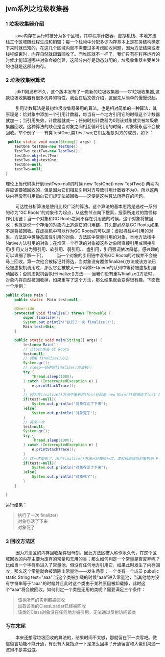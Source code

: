 ## jvm系列之垃圾收集器
### 1 垃圾收集器介绍
&emsp; &emsp;java内存在运行时被分为多个区域，其中程序计数器、虚拟机栈、本地方法栈三个区域随线程生成和销毁；每一个栈帧中分配多少内存基本上是在类结构确定下来时就已知的，在这几个区域内就不需要过多考虑回收问题，因为方法结束或者线程结束时，内存自然就跟着回收了。而堆区就不一样了，我们只有在程序运行的时候才能知道哪些对象会被创建，这部分内存是动态分配的，垃圾收集器主要关注的也就是这部分内存。

### 2 垃圾收集器算法
&emsp; &emsp;jdk11刚发布不久，这个版本发布了一款新的垃圾收集器——G1垃圾收集器,这款垃圾收集器有很多优异的特性，我会在后文做介绍，这里先从简单的慢慢说起。

&emsp; &emsp;引用计数算法是最初垃圾收集器采用的算法，也是相对简单的一种算法，其原理是：给对象中添加一个引用计数器，每当有一个地方引用它的时候这个计数器就加一；当引用失效，计数器就减一；任何时刻计数器为0则该对象就会被垃圾收集器回收。这种算法的缺点是当对象之间相互循环引用的时候，对象将永远不会被回收。举个例子——有类TestOne,类TestTwo;它们互相是对方的成员，如下：
```java
 public static void main(String[] args) {
    TestOne testOne=new TestOne();
    TestTwo testTwo=new TestTwo();
    testOne.obj=testTwo;
    testTwo.obj=testOne;
    testOne=null;
    testTwo=null;
}

```
理论上当代码执行到testTwo=null的时候 new TestOne() new TestTwo() 两块内存应该要被回收的，但是因为它们相互引用对方导致引用计数器不为0，所以这两块内存没有引用指向它们却无法被回收——这便是这种算法所存在的问题。

&emsp; &emsp;可达性分析算法是使用比较广泛的算法。这个算法的基本思路是通过一系列的称为“GC Roots”的对象作为起点，从这些节点向下搜索，搜索所走过的路径称作引用链；当一个对象和GC Roots之间不存在引用链的时候，这个对象将被回收；也就是说一个存活的对象向上追溯它的引用链，其头部必然是GC Roots,如果不是将被回收。在虚拟机中可以作为GC Roots的可以是：虚拟机栈中引用的对象、方法区中类静态属性引用的对象、方法区中常量引用的对象，本地方法栈中Native方法引用的对象；在堆区一个存活的对象被这些对象所直接引用或间接引用(引用又分为强引用、软引用、弱引用、、虚引用，引用强调依次降低，感兴趣的可以详细了解一下)。
&emsp; &emsp;当一个对象的引用链中没有GC Roots的时候并不会被马上回收，第一次他会被标记并筛选，当对象没有覆盖finalize()方法或该方法已经被虚拟机调用过，那么它会被放入一个叫做F-Queue的队列中等待被虚拟机自动回收；否则虚拟机会执行finalize()方法——当我们没有重写finalize()方法时，对象内存自然被回收掉，如果重写了这个方法，那么结果就会变得很有趣，下面做一个示例：
```java
public class Main {
    public static  Main test=null;

    @Override
    protected void finalize() throws Throwable {
        super.finalize();
        System.out.println("执行了一次 finalize()");
        Main.test=this;
    }

    public static void main(String[] args) {
        test=new Main();
        // 让test失去 GC RootS
        test=null;
        // 调用 finalize()方法
        System.gc();
        // sleep一会确保finalize()方法执行
        try {
            Thread.sleep(1000);
        } catch (InterruptedException e) {
            e.printStackTrace();
        }
        // 因为在finalize()方法中重新将this(也就是 new Main())赋值给了test 所以没被回收
        if(test!=null){
            System.out.println("对象存活了下来");
        }else{
            System.out.println("对象死了");
        }
        // 再来一次
        test=null;
        System.gc();
        try {
            Thread.sleep(1000);
        } catch (InterruptedException e) {
            e.printStackTrace();
        }
        // 这一次却死了，因为finalize()方法已经被执行过，虚拟机直接将对象扔到 F-Queue里面等待回收
        if(test!=null){
            System.out.println("对象存活了下来");
        }else{
            System.out.println("对象死了");
        }
    }

}
```
运行结果：
> 执行了一次 finalize()<br/>
对象存活了下来<br/>
对象死了

### 3 回收方法区
&emsp; &emsp;因为方法区的内存回收条件很苛刻，因此方法区被人称作永久代，在这个区域回收的内存主要为废弃的常量和无用的类；那么如何判定一个常量是否废弃呢？比如当一个字符串进入了常量池，但没有任何地方引用它，如果此时发生了内存回收，那么这个常量就会被清除出常量池——发生场景：一个类有一个成员 pubulic static String test="aaa";当这个类被加载的时候"aaa"进入常量池，当其他地方没有字符串等于"aaa"的时候并且此时这个类由于某种原因被卸载掉，此时这个"aaa"将会被回收。如何判定一个类是无用的类呢？需要满足三个条件：
   > 该类所有的实例都被回收<br/>
   加载该类的ClassLoader已经被回收
   <br/>该类的Class对象没在任何地方被引用，无法通过反射访问该类

   ### 写在末尾
   &emsp; &emsp;本来还想写垃圾回收的算法的，结果时间不太够，那就留在下一次写吧。微信留言功能不能开通，有没有大佬指点一下是怎么回事？开通留言和大佬们沟通一波岂不是美滋滋。
